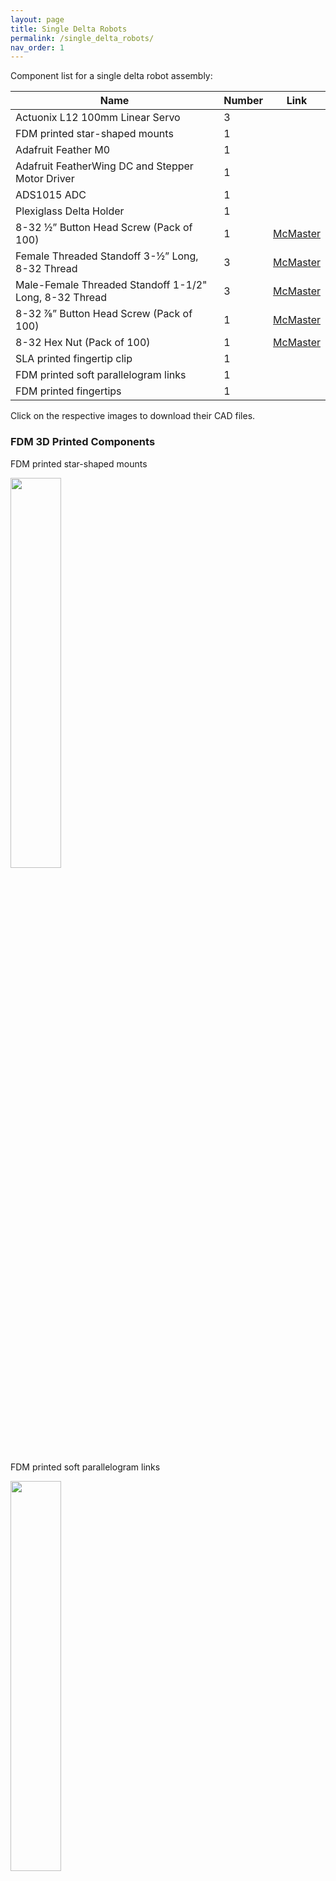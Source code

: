 ```yaml
---
layout: page
title: Single Delta Robots
permalink: /single_delta_robots/
nav_order: 1
---
```


Component list for a single delta robot assembly:

| Name                                                   | Number | Link                                |
| ------------------------------------------------------ | ------ | ----------------------------------- |
| Actuonix L12 100mm Linear Servo                        | 3      |                                     |
| FDM printed star-shaped mounts                         | 1      |                                     |
| Adafruit Feather M0                                    | 1      |                                     |
| Adafruit FeatherWing DC and Stepper Motor Driver       | 1      |                                     |
| ADS1015 ADC                                            | 1      |                                     |
| Plexiglass Delta Holder                                | 1      |                                     |
| 8-32 ½” Button Head Screw (Pack of 100)                | 1      | [McMaster](https://www.mcmaster.com/92949A194/) |
| Female Threaded Standoff 3-½” Long, 8-32 Thread        | 3      | [McMaster](https://www.mcmaster.com/91115A839/) |
| Male-Female Threaded Standoff 1-1/2" Long, 8-32 Thread | 3      | [McMaster](https://www.mcmaster.com/91075A458/) |
| 8-32 ⅞” Button Head Screw (Pack of 100)                | 1      | [McMaster](https://www.mcmaster.com/92949A198/) |
| 8-32 Hex Nut (Pack of 100)                             | 1      | [McMaster](https://www.mcmaster.com/91841A009/) |
| SLA printed fingertip clip                             | 1      |                                     |
| FDM printed soft parallelogram links                   | 1      |                                     |
| FDM printed fingertips                                 | 1      |                                     |

Click on the respective images to download their CAD files.

### FDM 3D Printed Components
FDM printed star-shaped mounts

<a href="{{ site.baseurl }}/cad/FDM%20Printed%20Star%20Shaped%20Mount.STEP"><img src="{{ site.baseurl }}/cad/FDM%20Printed%20Star%20Shaped%20Mount.png"  width="40%" height="40%"/></a>

FDM printed soft parallelogram links

<a href="{{ site.baseurl }}/cad/FDM%20Printed%20Delta%20Link.STEP"> <img src="{{ site.baseurl }}/cad/FDM%20Printed%20Delta%20Link.png"  width="40%" height="40%" /></a>

FDM printed fingertips

<a href="{{ site.baseurl }}/cad/FDM%20Printed%20Fingertip.STEP"> <img src="{{ site.baseurl }}/cad/FDM%20Printed%20Fingertip.png"  width="15%" height="15%" /></a>

### SLA 3D Printed Components
SLA printed fingertip clip

<a href="{{ site.baseurl }}/cad/SLA%20Printed%20Fingertip%20Clip.STEP"> <img src="{{ site.baseurl }}/cad/SLA%20Printed%20Fingertip%20Clip.png"  width="30%" height="30%" /></a>

### Laser Cut Components
Plexiglass delta robot holder

<a href="{{ site.baseurl }}/cad/delta_mount.STEP"> <img src="{{ site.baseurl }}/cad/delta_mount.png"  width="30%" height="30%" /></a>

### Orderable Components + Assembly

##### Actuators
[Actuonix L12 100mm Linear Servo](https://www.actuonix.com/l12?sn=166599480&e=cor&ajx=1&nsrt=CID_N1&ontd=2&tag=XIDSC138)

##### Electronics
[Adafruit Feather M0](https://www.adafruit.com/product/2772)

[Adafruit FeatherWing DC and Stepper Motor Driver](https://www.adafruit.com/product/2927)

[Adafruit ADS1015 ADC](https://www.adafruit.com/product/1083)

Power Shield

##### Assembly
* Print a star shaped connector on the 3D printer using the default fine printing settings for PLA on your 3D printer.
* Attach the 3 linear actuators to the star shaped mount as shown below:
<img src="{{ site.baseurl }}/cad/mounted_actuators.png"  width="30%" height="30%" />

* Insert the 3 linear actuators through the 3 holes in the delta robot holder plexiglass cutout, spaced apart using the 3-½” Long Standoff.
* Attach the 3 legs of the parallelogram delta links to each of the linear actuators using 8-32 ½” screws and nuts.
* Follow along [This Guide]({{ site.baseurl }}/electronics/delta_shield_introduction.pdf){:target="_blank"} to learn how to put the electronics together 